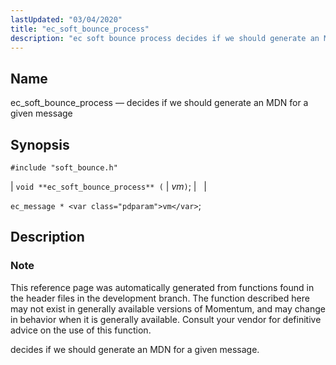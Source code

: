```yaml
---
lastUpdated: "03/04/2020"
title: "ec_soft_bounce_process"
description: "ec soft bounce process decides if we should generate an MDN for a given message void ec soft bounce process vm ec message vm This reference page was automatically generated from functions found in the header files in the development branch The function described here may not exist in generally..."
---
```


<a name="apis.ec_soft_bounce_process"></a> 
## Name

ec_soft_bounce_process — decides if we should generate an MDN for a given message

## Synopsis

`#include "soft_bounce.h"`

| `void **ec_soft_bounce_process** (` | <var class="pdparam">vm</var>`)`; |   |

`ec_message * <var class="pdparam">vm</var>`;<a name="idp47995952"></a> 
## Description

### Note

This reference page was automatically generated from functions found in the header files in the development branch. The function described here may not exist in generally available versions of Momentum, and may change in behavior when it is generally available. Consult your vendor for definitive advice on the use of this function.

decides if we should generate an MDN for a given message.